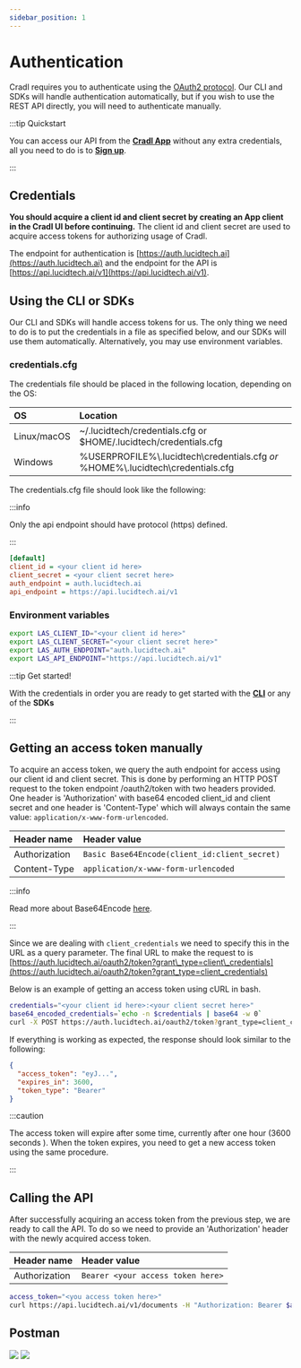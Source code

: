 ```yaml
---
sidebar_position: 1
---
```


# Authentication

Cradl requires you to authenticate using the [OAuth2 protocol](https://tools.ietf.org/html/rfc6749). Our CLI and SDKs will handle authentication automatically, but if you wish to use the REST API directly, you will need to authenticate manually.

:::tip Quickstart

You can access our API from the [**Cradl App**](https://app.cradl.ai/) without any extra credentials, all you need to do is to [**Sign up**](https://app.cradl.ai/signup).

:::

## Credentials

**You should acquire a client id and client secret by creating an App client in the Cradl UI before continuing.** The client id and client secret are used to acquire access tokens for authorizing usage of Cradl.

The endpoint for authentication is [https://auth.lucidtech.ai](https://auth.lucidtech.ai) and the endpoint for the API is [https://api.lucidtech.ai/v1](https://api.lucidtech.ai/v1).

## Using the CLI or SDKs

Our CLI and SDKs will handle access tokens for us. The only thing we need to do is to put the credentials in a file as specified below, and our SDKs will use them automatically. Alternatively, you may use environment variables.

### credentials.cfg

The credentials file should be placed in the following location, depending on the OS:

| OS          | Location |
|:------------| :--- |
| Linux/macOS | ~/.lucidtech/credentials.cfg or $HOME/.lucidtech/credentials.cfg |
| Windows     | %USERPROFILE%\\.lucidtech\credentials.cfg _or_ %HOME%\\.lucidtech\credentials.cfg |

The credentials.cfg file should look like the following:


:::info

Only the api endpoint should have protocol (https) defined.

:::
```ini title=credentials.cfg
[default]
client_id = <your client id here>
client_secret = <your client secret here>
auth_endpoint = auth.lucidtech.ai
api_endpoint = https://api.lucidtech.ai/v1
```

### Environment variables

```bash
export LAS_CLIENT_ID="<your client id here>"
export LAS_CLIENT_SECRET="<your client secret here>"
export LAS_AUTH_ENDPOINT="auth.lucidtech.ai"
export LAS_API_ENDPOINT="https://api.lucidtech.ai/v1"
```

:::tip Get started!

With the credentials in order you are ready to get started with the [**CLI**](../reference/cli.md) or any of the **SDKs**

:::
## Getting an access token manually

To acquire an access token, we query the auth endpoint for access using our client id and client secret. This is done by performing an HTTP POST request to the token endpoint /oauth2/token with two headers provided. One header is 'Authorization' with base64 encoded client\_id and client secret and one header is 'Content-Type' which will always contain the same value: `application/x-www-form-urlencoded`.

| Header name | Header value |
| :--- | :--- |
| Authorization | `Basic Base64Encode(client_id:client_secret)` |
| Content-Type | `application/x-www-form-urlencoded` |

:::info

Read more about Base64Encode [here](https://en.wikipedia.org/wiki/Basic_access_authentication#Client_side).

:::

Since we are dealing with `client_credentials` we need to specify this in the URL as a query parameter. The final URL to make the request to is [https://auth.lucidtech.ai/oauth2/token?grant\_type=client\_credentials](https://auth.lucidtech.ai/oauth2/token?grant_type=client_credentials)

Below is an example of getting an access token using cURL in bash.

```bash
credentials="<your client id here>:<your client secret here>"
base64_encoded_credentials=`echo -n $credentials | base64 -w 0`
curl -X POST https://auth.lucidtech.ai/oauth2/token?grant_type=client_credentials -H "Content-Type: application/x-www-form-urlencoded" -H "Authorization: Basic $base64_encoded_credentials"
```

If everything is working as expected, the response should look similar to the following:

```json
{
  "access_token": "eyJ...",
  "expires_in": 3600,
  "token_type": "Bearer"
}
```

:::caution

The access token will expire after some time, currently after one hour \(3600 seconds \). When the token expires, you need to get a new access token using the same procedure.

:::

## Calling the API

After successfully acquiring an access token from the previous step, we are ready to call the API. To do so we need to provide an 'Authorization' header with the newly acquired access token.

| Header name | Header value |
| :--- | :--- |
| Authorization | `Bearer <your access token here>` |

```bash
access_token="<you access token here>"
curl https://api.lucidtech.ai/v1/documents -H "Authorization: Bearer $access_token"
```

## Postman

![](/img/postman_auth_0.png)
![](/img/postman_auth_1.png)
